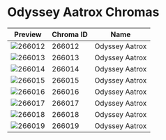 # Odyssey Aatrox Chromas



| Preview | Chroma ID | Name |
|---------|-----------|------|
| ![266012](https://raw.communitydragon.org/latest/plugins/rcp-be-lol-game-data/global/default/v1/champion-chroma-images/266/266012.png) | 266012 | Odyssey Aatrox |
| ![266013](https://raw.communitydragon.org/latest/plugins/rcp-be-lol-game-data/global/default/v1/champion-chroma-images/266/266013.png) | 266013 | Odyssey Aatrox |
| ![266014](https://raw.communitydragon.org/latest/plugins/rcp-be-lol-game-data/global/default/v1/champion-chroma-images/266/266014.png) | 266014 | Odyssey Aatrox |
| ![266015](https://raw.communitydragon.org/latest/plugins/rcp-be-lol-game-data/global/default/v1/champion-chroma-images/266/266015.png) | 266015 | Odyssey Aatrox |
| ![266016](https://raw.communitydragon.org/latest/plugins/rcp-be-lol-game-data/global/default/v1/champion-chroma-images/266/266016.png) | 266016 | Odyssey Aatrox |
| ![266017](https://raw.communitydragon.org/latest/plugins/rcp-be-lol-game-data/global/default/v1/champion-chroma-images/266/266017.png) | 266017 | Odyssey Aatrox |
| ![266018](https://raw.communitydragon.org/latest/plugins/rcp-be-lol-game-data/global/default/v1/champion-chroma-images/266/266018.png) | 266018 | Odyssey Aatrox |
| ![266019](https://raw.communitydragon.org/latest/plugins/rcp-be-lol-game-data/global/default/v1/champion-chroma-images/266/266019.png) | 266019 | Odyssey Aatrox |